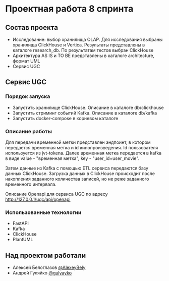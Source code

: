# Проектная работа 8 спринта

## Состав проекта

- Исследование: выбор хранилища OLAP. Для исследования выбраны хранилища ClickHouse и Vertica. Результаты представлены в каталоге research_db. По результатам тестов выбран ClickHouse
- Архитектура AS IS и TO BE представлены в каталоге architecture, формат UML
- Сервис UGC

## Сервис UGC

### Порядок запуска

- Запустить хранилище ClickHouse. Описание в каталоге db/clickhouse
- Запустить стриминг событий Kafka. Описание в каталоге db/kafka
- Запустить docker-compose в корневом каталоге

### Описание работы

Для передачи временной метки представлен эндпоинт, в котором передается временная метка и id кинопроизведения. Id пользователя используется из jvt-tokena. Далее временная метка передается в kafka в виде value - "временная метка", key - "user_id+user_movie".

Затем данные из Kafka с помощью ETL сервиса передаются базу данных ClickHouse. Загрузка данных в ClickHouse происходит после накопления заданного количества записей, но не реже заданного временного интервала.

Описание Openapi для сервиса UGC по адресу http://127.0.0.1/ugc/api/openapi

### Использованные технологии
    
- FastAPI
- Kafka 
- ClickHouse
- PlantUML

## Над проектом работали
- Алексей Белоглазов [@AlexeyBely](https://github.com/AlexeyBely)
- Андрей Гуляйко [@gulyayko](https://github.com/gulyayko)
